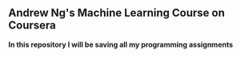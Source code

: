 ## Andrew Ng's Machine Learning Course on Coursera

**In this repository I will be saving all my programming assignments**